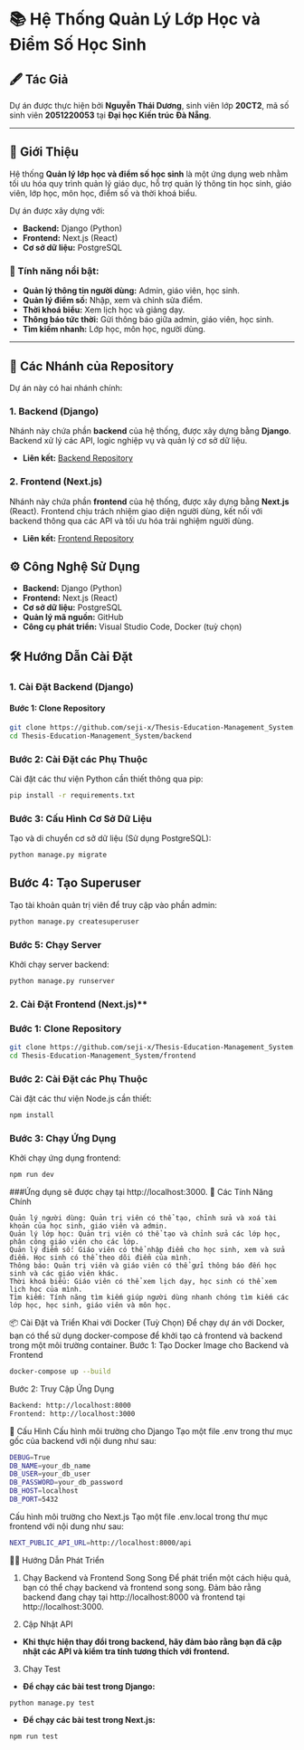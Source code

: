 # 📚 Hệ Thống Quản Lý Lớp Học và Điểm Số Học Sinh

## 🖋️ Tác Giả
Dự án được thực hiện bởi **Nguyễn Thái Dương**, sinh viên lớp **20CT2**, mã số sinh viên **2051220053** tại **Đại học Kiến trúc Đà Nẵng**.

---

## 📜 Giới Thiệu
Hệ thống **Quản lý lớp học và điểm số học sinh** là một ứng dụng web nhằm tối ưu hóa quy trình quản lý giáo dục, hỗ trợ quản lý thông tin học sinh, giáo viên, lớp học, môn học, điểm số và thời khoá biểu.

Dự án được xây dựng với:
- **Backend:** Django (Python)
- **Frontend:** Next.js (React)
- **Cơ sở dữ liệu:** PostgreSQL

### 🌟 Tính năng nổi bật:
- **Quản lý thông tin người dùng:** Admin, giáo viên, học sinh.
- **Quản lý điểm số:** Nhập, xem và chỉnh sửa điểm.
- **Thời khoá biểu:** Xem lịch học và giảng dạy.
- **Thông báo tức thời:** Gửi thông báo giữa admin, giáo viên, học sinh.
- **Tìm kiếm nhanh:** Lớp học, môn học, người dùng.

---

## 🚀 Các Nhánh của Repository

Dự án này có hai nhánh chính:

### 1. **Backend (Django)**

Nhánh này chứa phần **backend** của hệ thống, được xây dựng bằng **Django**. Backend xử lý các API, logic nghiệp vụ và quản lý cơ sở dữ liệu.

- **Liên kết:** [Backend Repository](https://github.com/seji-x/Thesis-Education-Management_System/tree/Backend?tab=readme-ov-file)

### 2. **Frontend (Next.js)**

Nhánh này chứa phần **frontend** của hệ thống, được xây dựng bằng **Next.js** (React). Frontend chịu trách nhiệm giao diện người dùng, kết nối với backend thông qua các API và tối ưu hóa trải nghiệm người dùng.

- **Liên kết:** [Frontend Repository](https://github.com/seji-x/Thesis-Education-Management_System/tree/Frontend)

## ⚙️ Công Nghệ Sử Dụng

- **Backend:** Django (Python)
- **Frontend:** Next.js (React)
- **Cơ sở dữ liệu:** PostgreSQL
- **Quản lý mã nguồn:** GitHub
- **Công cụ phát triển:** Visual Studio Code, Docker (tuỳ chọn)

## 🛠️ Hướng Dẫn Cài Đặt

### 1. **Cài Đặt Backend (Django)**

#### Bước 1: Clone Repository
```bash
git clone https://github.com/seji-x/Thesis-Education-Management_System.git
cd Thesis-Education-Management_System/backend
```
### Bước 2: Cài Đặt các Phụ Thuộc
Cài đặt các thư viện Python cần thiết thông qua pip:
```bash
pip install -r requirements.txt
```
### Bước 3: Cấu Hình Cơ Sở Dữ Liệu
Tạo và di chuyển cơ sở dữ liệu (Sử dụng PostgreSQL):
```bash
python manage.py migrate
```
## Bước 4: Tạo Superuser
Tạo tài khoản quản trị viên để truy cập vào phần admin:
```bash
python manage.py createsuperuser
```
### Bước 5: Chạy Server
Khởi chạy server backend:
```bash
python manage.py runserver
```
### 2. Cài Đặt Frontend (Next.js)**
### Bước 1: Clone Repository
```bash
git clone https://github.com/seji-x/Thesis-Education-Management_System.git
cd Thesis-Education-Management_System/frontend
```
### Bước 2: Cài Đặt các Phụ Thuộc
Cài đặt các thư viện Node.js cần thiết:
```bash
npm install
```
### Bước 3: Chạy Ứng Dụng
Khởi chạy ứng dụng frontend:
```bash
npm run dev
```
###Ứng dụng sẽ được chạy tại http://localhost:3000.
🔧 Các Tính Năng Chính
```
Quản lý người dùng: Quản trị viên có thể tạo, chỉnh sửa và xoá tài khoản của học sinh, giáo viên và admin.
Quản lý lớp học: Quản trị viên có thể tạo và chỉnh sửa các lớp học, phân công giáo viên cho các lớp.
Quản lý điểm số: Giáo viên có thể nhập điểm cho học sinh, xem và sửa điểm. Học sinh có thể theo dõi điểm của mình.
Thông báo: Quản trị viên và giáo viên có thể gửi thông báo đến học sinh và các giáo viên khác.
Thời khoá biểu: Giáo viên có thể xem lịch dạy, học sinh có thể xem lịch học của mình.
Tìm kiếm: Tính năng tìm kiếm giúp người dùng nhanh chóng tìm kiếm các lớp học, học sinh, giáo viên và môn học.
```

📦 Cài Đặt và Triển Khai với Docker (Tuỳ Chọn)
Để chạy dự án với Docker, bạn có thể sử dụng docker-compose để khởi tạo cả frontend và backend trong một môi trường container.
Bước 1: Tạo Docker Image cho Backend và Frontend
```bash
docker-compose up --build
```
Bước 2: Truy Cập Ứng Dụng
```bash
Backend: http://localhost:8000
Frontend: http://localhost:3000
```
📝 Cấu Hình
Cấu hình môi trường cho Django
Tạo một file .env trong thư mục gốc của backend với nội dung như sau:
```bash
DEBUG=True
DB_NAME=your_db_name
DB_USER=your_db_user
DB_PASSWORD=your_db_password
DB_HOST=localhost
DB_PORT=5432
```
Cấu hình môi trường cho Next.js
Tạo một file .env.local trong thư mục frontend với nội dung như sau:
```bash
NEXT_PUBLIC_API_URL=http://localhost:8000/api
```
🧑‍💻 Hướng Dẫn Phát Triển
1. Chạy Backend và Frontend Song Song
Để phát triển một cách hiệu quả, bạn có thể chạy backend và frontend song song. Đảm bảo rằng backend đang chạy tại http://localhost:8000 và frontend tại http://localhost:3000.

2. Cập Nhật API
- **Khi thực hiện thay đổi trong backend, hãy đảm bảo rằng bạn đã cập nhật các API và kiểm tra tính tương thích với frontend.**

3. Chạy Test
- **Để chạy các bài test trong Django:**
```
python manage.py test
```
- **Để chạy các bài test trong Next.js:**
```
npm run test
```
